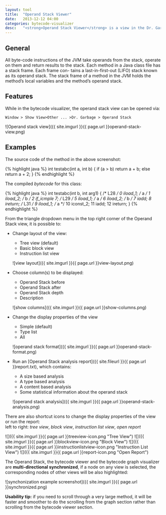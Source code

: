 ```yaml
---
layout:	tool
title:	"Operand Stack Viewer"
date:	2013-12-12 04:00
categories: bytecode-visualizer
desc:	"<strong>Operand Stack Viewer</strong> is a view in the Dr. Garbage tool suite to represent the operand stack of a selected method."
---
```


General
-------

All byte-code instructions of the JVM take operands from the stack, operate on
them and return results to the stack. Each method in a Java class file has a
stack frame. Each frame con- tains a last-in-first-out (LIFO) stack known as
its operand stack. The stack frame of a method in the JVM holds the method’s
local variables and the method’s operand stack. 




Features
--------

While in the bytecode visualizer, the operand stack view can be opened via:

`Window > Show View>Other ... >Dr. Garbage > Operand Stack`

![Operand stack view]({{ site.imgurl }}{{ page.url }}operand-stack-view.png)




Examples
--------

The source code of the method in the above screenshot:

{% highlight java %}
int testabc(int a, int b) {
	if (a > b)
		return a + b;
	else
		return a + 2;
}
{% endhighlight %}


The compiled *bytecode* for this class:

{% highlight java %}
int testabc(int b, int arg1) {
	/* L28 */
	0  iload_1;                /* a */
	1  iload_2;                /* b */
	2  if_icmple 7;
	/* L29 */
	5  iload_1;                /* a */
	6  iload_2;                /* b */
	7  iadd;
	8  ireturn;
	/* L31 */
	9  iload_1;                /* a */
	10 iconst_2;
	11 iadd;
	12 ireturn;
}
{% endhighlight %}

From the triangle dropdown menu in the top right corner of the Operand Stack
view, it is possible to:

* Change layout of the view:
	+ Tree view (default)
	+ Basic block view
	+ Instruction list view

	![view layout]({{ site.imgurl }}{{ page.url }}view-layout.png)

* Choose column(s) to be displayed:
	+ Operand Stack before
	+ Operand Stack after
	+ Operand Stack depth
	+ Description

	![show columns]({{ site.imgurl }}{{ page.url }}show-columns.png)

* Change the display properties of the view
	+ Simple (default)
	+ Type list
	+ All

	![operand stack format]({{ site.imgurl }}{{ page.url }}operand-stack-format.png)

* Run an [Operand Stack analysis report]({{  site.fileurl }}{{ page.url }}report.txt),
  which contains:
  	+ A size based analysis
	+ A type based analysis
	+ A content based analysis
	+ Some statistical information about the operand stack

	![operand stack analysis]({{ site.imgurl }}{{ page.url }}operand-stack-analysis.png)

There are also shortcut icons to change the display properties of the view or
run the report:<br />
left to right: *tree view*, *block view*, *instruction list view*, *open report*

![]({{ site.imgurl }}{{ page.url }}treeview-icon.png "Tree View")
![]({{ site.imgurl }}{{ page.url }}blockview-icon.png "Block View")
![]({{ site.imgurl }}{{ page.url }}instructionlistview-icon.png "Instruction List View")
![]({{ site.imgurl }}{{ page.url }}report-icon.png "Open Report")

The Operand Stack, the bytecode viewer and the bytecode graph visualizer are
**multi-directional synchronized**, if a node on any view is selected, the
corresponding nodes of other views will be also highlighted:

![synchonization example screenshot]({{ site.imgurl }}{{ page.url }}synchronized.png)

**Usability tip:** if you need to scroll through a very large method, it will
be faster and smoother to do the scrolling from the graph section rather than
scrolling from the bytecode viewer section.
